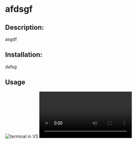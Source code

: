 # afdsgf
  ## Description: 
  asgdf
  ## Installation: 
  dafsg
  ## Usage
  ![terminal in VS](./assets/images/screen-shot.jpeg)
  ![terminal in VS](./assets/images/video.mp4)
